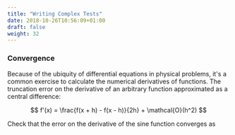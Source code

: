 ```yaml
---
title: "Writing Complex Tests"
date: 2018-10-26T10:56:09+01:00
draft: false
weight: 32
---
```


### Convergence

Because of the ubiquity of differential equations in physical problems, it's a common exercise to calculate the numerical derivatives of functions. The truncation error on the derivative of an arbitrary function approximated as a central difference:

$$ f'(x) = \frac{f(x + h) - f(x - h)}{2h} + \mathcal{O}(h^2) $$

Check that the error on the derivative of the sine function converges as
